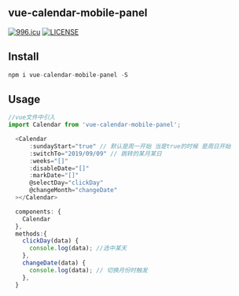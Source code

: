 ## vue-calendar-mobile-panel

[![996.icu](https://img.shields.io/badge/link-996.icu-red.svg)](https://996.icu)
[![LICENSE](https://img.shields.io/badge/license-Anti%20996-blue.svg)](https://github.com/996icu/996.ICU/blob/master/LICENSE)

## Install

```javascript
npm i vue-calendar-mobile-panel -S
```

## Usage

```javascript
//vue文件中引入
import Calendar from 'vue-calendar-mobile-panel';

  <Calendar
      :sundayStart="true" // 默认是周一开始 当是true的时候 是周日开始
      :switchTo="2019/09/09" // 跳转的某月某日
      :weeks="[]"
      :disableDate="[]"
      :markDate="[]"
      @selectDay="clickDay"
      @changeMonth="changeDate"
  ></Calendar>

  components: {
    Calendar
  },
  methods:{
    clickDay(data) {
      console.log(data); //选中某天
    },
    changeDate(data) {
      console.log(data); // 切换月份时触发
    },
  }
```
